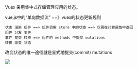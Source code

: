 Vuex 采用集中式存储管理应用的状态。

vue.js中的“单向数据流” ==》vuex的状态更新规则
```
状态 渲染 组件 ==> 组件调用 store 中的状态 ==> 仅需在计算属性中返回
组件 分发 事件
事件 提交 转换 ==> 组件的 methods 中提交 mutations
转换 改变 状态 
```

改变状态的唯一途径就是显式地提交(commit) mutations

![](https://vuex.vuejs.org/zh-cn/images/vuex.png)




